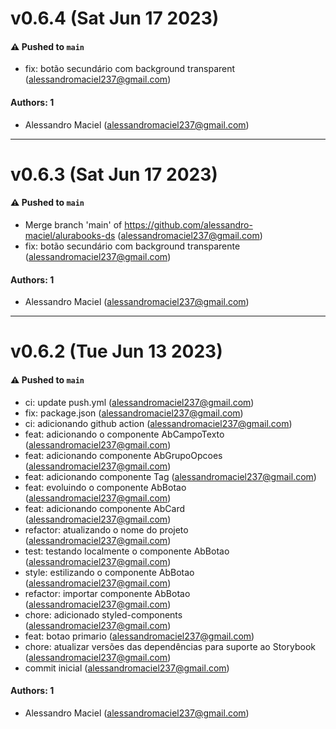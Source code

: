 # v0.6.4 (Sat Jun 17 2023)

#### ⚠️ Pushed to `main`

- fix: botão secundário com background transparent (alessandromaciel237@gmail.com)

#### Authors: 1

- Alessandro Maciel (alessandromaciel237@gmail.com)

---

# v0.6.3 (Sat Jun 17 2023)

#### ⚠️ Pushed to `main`

- Merge branch 'main' of https://github.com/alessandro-maciel/alurabooks-ds (alessandromaciel237@gmail.com)
- fix: botão secundário com background transparente (alessandromaciel237@gmail.com)

#### Authors: 1

- Alessandro Maciel (alessandromaciel237@gmail.com)

---

# v0.6.2 (Tue Jun 13 2023)

#### ⚠️ Pushed to `main`

- ci: update push.yml (alessandromaciel237@gmail.com)
- fix: package.json (alessandromaciel237@gmail.com)
- ci: adicionando github action (alessandromaciel237@gmail.com)
- feat: adicionando o componente AbCampoTexto (alessandromaciel237@gmail.com)
- feat: adicionando componente AbGrupoOpcoes (alessandromaciel237@gmail.com)
- feat: adicionando componente Tag (alessandromaciel237@gmail.com)
- feat: evoluindo o componente AbBotao (alessandromaciel237@gmail.com)
- feat: adicionando componente AbCard (alessandromaciel237@gmail.com)
- refactor: atualizando o nome do projeto (alessandromaciel237@gmail.com)
- test: testando localmente o componente AbBotao (alessandromaciel237@gmail.com)
- style: estilizando o componente AbBotao (alessandromaciel237@gmail.com)
- refactor: importar componente AbBotao (alessandromaciel237@gmail.com)
- chore: adicionado styled-components (alessandromaciel237@gmail.com)
- feat: botao primario (alessandromaciel237@gmail.com)
- chore: atualizar versões das dependências para suporte ao Storybook (alessandromaciel237@gmail.com)
- commit inicial (alessandromaciel237@gmail.com)

#### Authors: 1

- Alessandro Maciel (alessandromaciel237@gmail.com)
